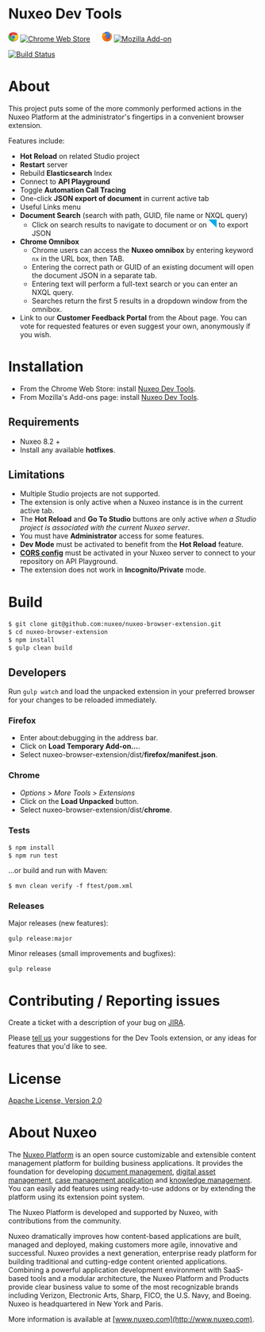 Nuxeo Dev Tools
===============

![Chrome](app/images/chrome.png) [![Chrome Web Store](https://img.shields.io/chrome-web-store/d/kncphbjdicjganncpalklkllihdidcmh.svg)](https://chrome.google.com/webstore/detail/nuxeo-dev-tools/kncphbjdicjganncpalklkllihdidcmh?hl=en) &nbsp;&nbsp;&nbsp;&nbsp; ![Firefox](app/images/firefox.png) [![Mozilla Add-on](https://img.shields.io/amo/d/nuxeo-dev-tools.svg)](https://addons.mozilla.org/en-US/firefox/addon/nuxeo-dev-tools/)

[![Build Status](https://qa.nuxeo.org/jenkins/buildStatus/icon?job=Client/browser-developer-extension-master/master)](https://qa.nuxeo.org/jenkins/job/Client/job/browser-developer-extension-master/job/master/)

# About

This project puts some of the more commonly performed actions in the Nuxeo Platform at the administrator's fingertips in a convenient browser extension.

Features include:
* **Hot Reload** on related Studio project
* **Restart** server
* Rebuild **Elasticsearch** Index
* Connect to **API Playground**
* Toggle **Automation Call Tracing**
* One-click **JSON export of document** in current active tab
* Useful Links menu
* **Document Search** (search with path, GUID, file name or NXQL query)
  * Click on search results to navigate to document or on ![export](app/images/json-exp.png) to export JSON
* **Chrome Omnibox**
  * Chrome users can access the **Nuxeo omnibox** by entering keyword `nx` in the URL box, then TAB.
  * Entering the correct path or GUID of an existing document will open the document JSON in a separate tab.
  * Entering text will perform a full-text search or you can enter an NXQL query.
  * Searches return the first 5 results in a dropdown window from the omnibox.
* Link to our **Customer Feedback Portal** from the About page. You can vote for requested features or even suggest your own, anonymously if you wish.

# Installation

- From the Chrome Web Store: install [Nuxeo Dev Tools](https://chrome.google.com/webstore/detail/nuxeo-extension/kncphbjdicjganncpalklkllihdidcmh).
- From Mozilla's Add-ons page: install [Nuxeo Dev Tools](https://addons.mozilla.org/en-US/firefox/addon/nuxeo-dev-tools/).

## Requirements

* Nuxeo 8.2 +
* Install any available **hotfixes**.

## Limitations

* Multiple Studio projects are not supported.
* The extension is only active when a Nuxeo instance is in the current active tab.
* The **Hot Reload** and **Go To Studio** buttons are only active *when a Studio project is associated with the current Nuxeo server*.
* You must have **Administrator** access for some features.
* **Dev Mode** must be activated to benefit from the **Hot Reload** feature.
* [**CORS config**](https://doc.nuxeo.com/pages/viewpage.action?pageId=14257084) must be activated in your Nuxeo server to connect to your repository on API Playground.
* The extension does not work in **Incognito/Private** mode.


# Build


```
$ git clone git@github.com:nuxeo/nuxeo-browser-extension.git
$ cd nuxeo-browser-extension
$ npm install
$ gulp clean build
```

## Developers

Run `gulp watch` and load the unpacked extension in your preferred browser for your changes to be reloaded immediately.

### Firefox

  * Enter about:debugging in the address bar.
  * Click on **Load Temporary Add-on...**.
  * Select nuxeo-browser-extension/dist/**firefox/manifest.json**.


### Chrome

  * *Options* > *More Tools* > *Extensions*
  * Click on the **Load Unpacked** button.
  * Select nuxeo-browser-extension/dist/**chrome**.

### Tests
```
$ npm install
$ npm run test
```

...or build and run with Maven:
```
$ mvn clean verify -f ftest/pom.xml
```

### Releases

Major releases (new features):

```
gulp release:major
```

Minor releases (small improvements and bugfixes):
```
gulp release
```


# Contributing / Reporting issues

Create a ticket with a description of your bug on [JIRA](https://jira.nuxeo.com/browse/BDE/).

Please [tell us](https://portal.prodpad.com/40c295d6-739d-11e7-9e52-06df22ffaf6f) your suggestions for the Dev Tools extension, or any ideas for features that you'd like to see.


# License

[Apache License, Version 2.0](http://www.apache.org/licenses/LICENSE-2.0.html)

# About Nuxeo

The [Nuxeo Platform](http://www.nuxeo.com/products/content-management-platform/) is an open source customizable and extensible content management platform for building business applications. It provides the foundation for developing [document management](http://www.nuxeo.com/solutions/document-management/), [digital asset management](http://www.nuxeo.com/solutions/digital-asset-management/), [case management application](http://www.nuxeo.com/solutions/case-management/) and [knowledge management](http://www.nuxeo.com/solutions/advanced-knowledge-base/). You can easily add features using ready-to-use addons or by extending the platform using its extension point system.

The Nuxeo Platform is developed and supported by Nuxeo, with contributions from the community.

Nuxeo dramatically improves how content-based applications are built, managed and deployed, making customers more agile, innovative and successful. Nuxeo provides a next generation, enterprise ready platform for building traditional and cutting-edge content oriented applications. Combining a powerful application development environment with SaaS-based tools and a modular architecture, the Nuxeo Platform and Products provide clear business value to some of the most recognizable brands including Verizon, Electronic Arts, Sharp, FICO, the U.S. Navy, and Boeing. Nuxeo is headquartered in New York and Paris.

More information is available at [www.nuxeo.com](http://www.nuxeo.com).
